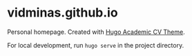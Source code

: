 # vidminas.github.io

Personal homepage. Created with [Hugo Academic CV Theme](https://github.com/HugoBlox/theme-academic-cv).

For local development, run `hugo serve` in the project directory.